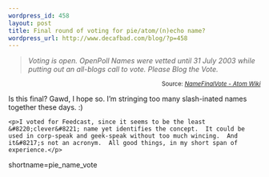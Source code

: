 ```yaml
--- 
wordpress_id: 458
layout: post
title: Final round of voting for pie/atom/(n)echo name?
wordpress_url: http://www.decafbad.com/blog/?p=458
---
```

<blockquote cite="http://www.intertwingly.net/wiki/pie/NameFinalVote"><i>Voting is open.  OpenPoll  Names were vetted until 31 July 2003 while putting out an all-blogs call to vote. Please Blog the Vote.</i></blockquote><div class="credit" align="right"><small>Source: <cite><a href="http://www.intertwingly.net/wiki/pie/NameFinalVote">NameFinalVote - Atom Wiki</a></cite></small></div>	<p>Is this final?  Gawd, I hope so.  I&#8217;m stringing too many slash-inated names together these days.  :)</p>

	<p>I voted for Feedcast, since it seems to be the least &#8220;clever&#8221; name yet identifies the concept.  It could be used in corp-speak and geek-speak without too much wincing.  And it&#8217;s not an acronym.  All good things, in my short span of experience.</p>
<!--more-->
shortname=pie_name_vote
